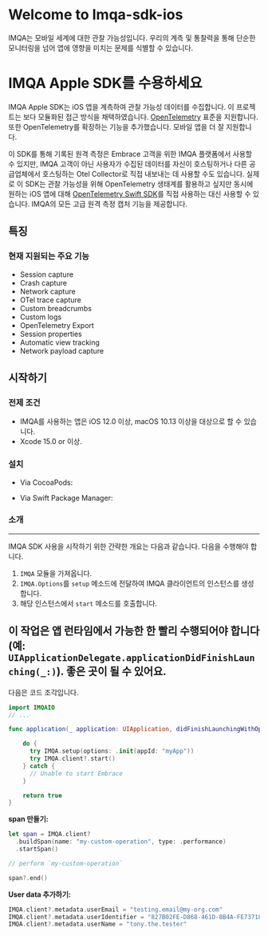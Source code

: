 # Welcome to Imqa-sdk-ios
IMQA는 모바일 세계에 대한 관찰 가능성입니다. 우리의 계측 및 통찰력을 통해 단순한 모니터링을 넘어 앱에 영향을 미치는 문제를 식별할 수 있습니다.

# IMQA Apple SDK를 수용하세요

IMQA Apple SDK는 iOS 앱을 계측하여 관찰 가능성 데이터를 수집합니다.
이 프로젝트는 보다 모듈화된 접근 방식을 채택하였습니다.
[OpenTelemetry](https://opentelemetry.io/) 표준을 지원합니다. 또한 OpenTelemetry를 확장하는 기능을 추가했습니다.
모바일 앱을 더 잘 지원합니다.

이 SDK를 통해 기록된 원격 측정은 Embrace 고객을 위한 IMQA 플랫폼에서 사용할 수 있지만, IMQA 고객이 아닌 사용자가 수집된 데이터를 자신이 호스팅하거나 다른 공급업체에서 호스팅하는 Otel Collector로 직접 내보내는 데 사용할 수도 있습니다. 실제로 이 SDK는 관찰 가능성을 위해 OpenTelemetry 생태계를 활용하고 싶지만 동시에 원하는 iOS 앱에 대해 [OpenTelemetry Swift SDK](https://github.com/open-telemetry/opentelemetry-swift)를 직접 사용하는 대신 사용할 수 있습니다. IMQA의 모든 고급 원격 측정 캡처 기능을 제공합니다.

## 특징

### 현재 지원되는 주요 기능

* Session capture
* Crash capture
* Network capture
* OTel trace capture
* Custom breadcrumbs
* Custom logs
* OpenTelemetry Export
* Session properties
* Automatic view tracking
* Network payload capture


## 시작하기

### 전제 조건
* IMQA를 사용하는 앱은 iOS 12.0 이상, macOS 10.13 이상을 대상으로 할 수 있습니다.
* Xcode 15.0 or 이상.

### 설치

* Via CocoaPods:

* Via Swift Package Manager:


### 소개
---

IMQA SDK 사용을 시작하기 위한 간략한 개요는 다음과 같습니다. 다음을 수행해야 합니다.
1. `IMQA` 모듈을 가져옵니다.
2. `IMQA.Options`를 `setup` 메소드에 전달하여 IMQA 클라이언트의 인스턴스를 생성합니다.
3. 해당 인스턴스에서 `start` 메소드를 호출합니다.

이 작업은 앱 런타임에서 가능한 한 빨리 수행되어야 합니다(예: `UIApplicationDelegate.applicationDidFinishLaunching(_:)`).
좋은 곳이 될 수 있어요.
---

다음은 코드 조각입니다.

```swift
import IMQAIO
// ...

func application(_ application: UIApplication, didFinishLaunchingWithOptions launchOptions: [UIApplication.LaunchOptionsKey: Any]?) -> Bool {

    do {
      try IMQA.setup(options: .init(appId: "myApp"))
      try IMQA.client?.start()
    } catch {
      // Unable to start Embrace
    }

    return true
}
```

**span 만들기:**
```swift
let span = IMQA.client?
  .buildSpan(name: "my-custom-operation", type: .performance)
  .startSpan()

// perform `my-custom-operation`

span?.end()
```

**User data 추가하기:**
```swift
IMQA.client?.metadata.userEmail = "testing.email@my-org.com"
IMQA.client?.metadata.userIdentifier = "827B02FE-D868-461D-8B4A-FE7371818369"
IMQA.client?.metadata.userName = "tony.the.tester"
````
